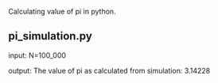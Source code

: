 Calculating value of pi in python.

pi_simulation.py
-------------------
input: N=100_000

output: The value of pi as calculated from simulation: 3.14228
